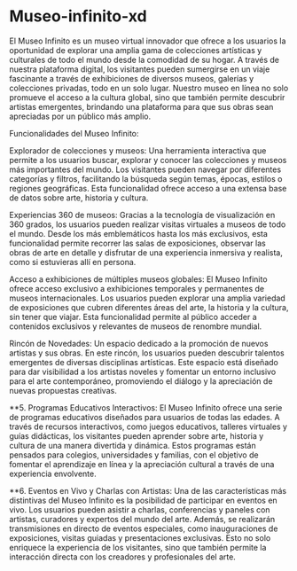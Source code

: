 # Museo-infinito-xd

El Museo Infinito es un museo virtual innovador que ofrece a los usuarios la oportunidad de explorar una amplia gama de colecciones artísticas y culturales de todo el mundo desde la comodidad de su hogar. A través de nuestra plataforma digital, los visitantes pueden sumergirse en un viaje fascinante a través de exhibiciones de diversos museos, galerías y colecciones privadas, todo en un solo lugar. Nuestro museo en línea no solo promueve el acceso a la cultura global, sino que también permite descubrir artistas emergentes, brindando una plataforma para que sus obras sean apreciadas por un público más amplio.

Funcionalidades del Museo Infinito:

Explorador de colecciones y museos:
Una herramienta interactiva que permite a los usuarios buscar, explorar y conocer las colecciones y museos más importantes del mundo. Los visitantes pueden navegar por diferentes categorías y filtros, facilitando la búsqueda según temas, épocas, estilos o regiones geográficas. Esta funcionalidad ofrece acceso a una extensa base de datos sobre arte, historia y cultura.

Experiencias 360 de museos:
Gracias a la tecnología de visualización en 360 grados, los usuarios pueden realizar visitas virtuales a museos de todo el mundo. Desde los más emblemáticos hasta los más exclusivos, esta funcionalidad permite recorrer las salas de exposiciones, observar las obras de arte en detalle y disfrutar de una experiencia inmersiva y realista, como si estuvieras allí en persona.

Acceso a exhibiciones de múltiples museos globales:
El Museo Infinito ofrece acceso exclusivo a exhibiciones temporales y permanentes de museos internacionales. Los usuarios pueden explorar una amplia variedad de exposiciones que cubren diferentes áreas del arte, la historia y la cultura, sin tener que viajar. Esta funcionalidad permite al público acceder a contenidos exclusivos y relevantes de museos de renombre mundial.

Rincón de Novedades:
Un espacio dedicado a la promoción de nuevos artistas y sus obras. En este rincón, los usuarios pueden descubrir talentos emergentes de diversas disciplinas artísticas. Este espacio está diseñado para dar visibilidad a los artistas noveles y fomentar un entorno inclusivo para el arte contemporáneo, promoviendo el diálogo y la apreciación de nuevas propuestas creativas.

**5. Programas Educativos Interactivos: El Museo Infinito ofrece una serie de programas educativos diseñados para usuarios de todas las edades. A través de recursos interactivos, como juegos educativos, talleres virtuales y guías didácticas, los visitantes pueden aprender sobre arte, historia y cultura de una manera divertida y dinámica. Estos programas están pensados para colegios, universidades y familias, con el objetivo de fomentar el aprendizaje en línea y la apreciación cultural a través de una experiencia envolvente.

**6. Eventos en Vivo y Charlas con Artistas: Una de las características más distintivas del Museo Infinito es la posibilidad de participar en eventos en vivo. Los usuarios pueden asistir a charlas, conferencias y paneles con artistas, curadores y expertos del mundo del arte. Además, se realizarán transmisiones en directo de eventos especiales, como inauguraciones de exposiciones, visitas guiadas y presentaciones exclusivas. Esto no solo enriquece la experiencia de los visitantes, sino que también permite la interacción directa con los creadores y profesionales del arte.
